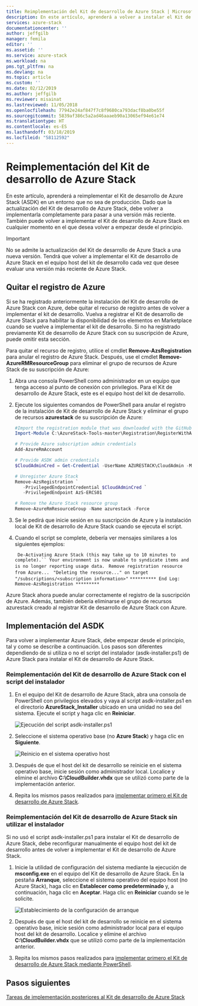 ```yaml
---
title: Reimplementación del Kit de desarrollo de Azure Stack | Microsoft Docs
description: En este artículo, aprenderá a volver a instalar el Kit de desarrollo de Azure Stack.
services: azure-stack
documentationcenter: ''
author: jeffgilb
manager: femila
editor: ''
ms.assetid: ''
ms.service: azure-stack
ms.workload: na
pms.tgt_pltfrm: na
ms.devlang: na
ms.topic: article
ms.custom: ''
ms.date: 02/12/2019
ms.author: jeffgilb
ms.reviewer: misainat
ms.lastreviewed: 11/05/2018
ms.openlocfilehash: 77942e24af847f7c8f9680ca793dacf8ba0be55f
ms.sourcegitcommit: 5839af386c5a2ad46aaaeb90a13065ef94e61e74
ms.translationtype: HT
ms.contentlocale: es-ES
ms.lasthandoff: 03/18/2019
ms.locfileid: "58112592"
---
```

# <a name="redeploy-the-asdk"></a>Reimplementación del Kit de desarrollo de Azure Stack
En este artículo, aprenderá a reimplementar el Kit de desarrollo de Azure Stack (ASDK) en un entorno que no sea de producción. Dado que la actualización del Kit de desarrollo de Azure Stack, debe volver a implementarla completamente para pasar a una versión más reciente. También puede volver a implementar el Kit de desarrollo de Azure Stack en cualquier momento en el que desea volver a empezar desde el principio.

> [!IMPORTANT]
> No se admite la actualización del Kit de desarrollo de Azure Stack a una nueva versión. Tendrá que volver a implementar el Kit de desarrollo de Azure Stack en el equipo host del kit de desarrollo cada vez que desee evaluar una versión más reciente de Azure Stack.

## <a name="remove-azure-registration"></a>Quitar el registro de Azure 
Si se ha registrado anteriormente la instalación del Kit de desarrollo de Azure Stack con Azure, debe quitar el recurso de registro antes de volver a implementar el kit de desarrollo. Vuelva a registrar el Kit de desarrollo de Azure Stack para habilitar la disponibilidad de los elementos en Marketplace cuando se vuelve a implementar el kit de desarrollo. Si no ha registrado previamente Kit de desarrollo de Azure Stack con su suscripción de Azure, puede omitir esta sección.

Para quitar el recurso de registro, utilice el cmdlet **Remove-AzsRegistration** para anular el registro de Azure Stack. Después, use el cmdlet **Remove-AzureRMResourceGroup** para eliminar el grupo de recursos de Azure Stack de su suscripción de Azure:

1. Abra una consola PowerShell como administrador en un equipo que tenga acceso al punto de conexión con privilegios. Para el Kit de desarrollo de Azure Stack, este es el equipo host del kit de desarrollo.

2. Ejecute los siguientes comandos de PowerShell para anular el registro de la instalación de Kit de desarrollo de Azure Stack y eliminar el grupo de recursos **azurestack** de su suscripción de Azure:

   ```Powershell    
   #Import the registration module that was downloaded with the GitHub tools
   Import-Module C:\AzureStack-Tools-master\Registration\RegisterWithAzure.psm1

   # Provide Azure subscription admin credentials
   Add-AzureRmAccount

   # Provide ASDK admin credentials
   $CloudAdminCred = Get-Credential -UserName AZURESTACK\CloudAdmin -Message "Enter the cloud domain credentials to access the privileged endpoint"

   # Unregister Azure Stack
   Remove-AzsRegistration `
      -PrivilegedEndpointCredential $CloudAdminCred `
      -PrivilegedEndpoint AzS-ERCS01

   # Remove the Azure Stack resource group
   Remove-AzureRmResourceGroup -Name azurestack -Force
   ```

3. Se le pedirá que inicie sesión en su suscripción de Azure y la instalación local de Kit de desarrollo de Azure Stack cuando se ejecuta el script.
4. Cuando el script se complete, debería ver mensajes similares a los siguientes ejemplos:

    ` De-Activating Azure Stack (this may take up to 10 minutes to complete).`` Your environment is now unable to syndicate items and is no longer reporting usage data.`
    ` Remove registration resource from Azure...`
    ` "Deleting the resource..." on target "/subscriptions/<subscription information>"`
    ` ********** End Log: Remove-AzsRegistration ********* `



Azure Stack ahora puede anular correctamente el registro de la suscripción de Azure. Además, también debería eliminarse el grupo de recursos azurestack creado al registrar Kit de desarrollo de Azure Stack con Azure.

## <a name="deploy-the-asdk"></a>Implementación del ASDK
Para volver a implementar Azure Stack, debe empezar desde el principio, tal y como se describe a continuación. Los pasos son diferentes dependiendo de si utiliza o no el script del instalador (asdk-installer.ps1) de Azure Stack para instalar el Kit de desarrollo de Azure Stack.

### <a name="redeploy-the-asdk-using-the-installer-script"></a>Reimplementación del Kit de desarrollo de Azure Stack con el script del instalador
1. En el equipo del Kit de desarrollo de Azure Stack, abra una consola de PowerShell con privilegios elevados y vaya al script asdk-installer.ps1 en el directorio **AzureStack_Installer** ubicado en una unidad no sea del sistema. Ejecute el script y haga clic en **Reiniciar**.

   ![Ejecución del script asdk-installer.ps1](media/asdk-redeploy/1.png)

2. Seleccione el sistema operativo base (no **Azure Stack**) y haga clic en **Siguiente**.

   ![Reinicio en el sistema operativo host](media/asdk-redeploy/2.png)

3. Después de que el host del kit de desarrollo se reinicie en el sistema operativo base, inicie sesión como administrador local. Localice y elimine el archivo **C:\CloudBuilder.vhdx** que se utilizó como parte de la implementación anterior. 

4. Repita los mismos pasos realizados para [implementar primero el Kit de desarrollo de Azure Stack](asdk-install.md).

### <a name="redeploy-the-asdk-without-using-the-installer"></a>Reimplementación del Kit de desarrollo de Azure Stack sin utilizar el instalador
Si no usó el script asdk-installer.ps1 para instalar el Kit de desarrollo de Azure Stack, debe reconfigurar manualmente el equipo host del kit de desarrollo antes de volver a implementar el Kit de desarrollo de Azure Stack.

1. Inicie la utilidad de configuración del sistema mediante la ejecución de **msconfig.exe** en el equipo del Kit de desarrollo de Azure Stack. En la pestaña **Arranque**, seleccione el sistema operativo del equipo host (no Azure Stack), haga clic en **Establecer como predeterminado** y, a continuación, haga clic en **Aceptar**. Haga clic en **Reiniciar** cuando se le solicite.

      ![Establecimiento de la configuración de arranque](media/asdk-redeploy/4.png)

2. Después de que el host del kit de desarrollo se reinicie en el sistema operativo base, inicie sesión como administrador local para el equipo host del kit de desarrollo. Localice y elimine el archivo **C:\CloudBuilder.vhdx** que se utilizó como parte de la implementación anterior. 

3. Repita los mismos pasos realizados para [implementar primero el Kit de desarrollo de Azure Stack mediante PowerShell](asdk-deploy-powershell.md).


## <a name="next-steps"></a>Pasos siguientes
[Tareas de implementación posteriores al Kit de desarrollo de Azure Stack](asdk-post-deploy.md)




